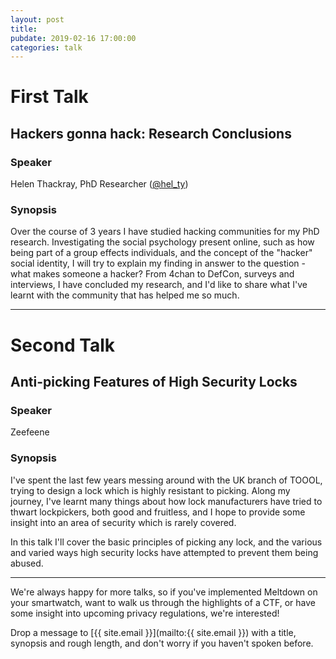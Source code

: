 ```yaml
---
layout: post
title:
pubdate: 2019-02-16 17:00:00
categories: talk
---
```


# First Talk

## Hackers gonna hack: Research Conclusions

### Speaker

Helen Thackray, PhD Researcher ([@hel_ty](https://twitter.com/hel_ty))

### Synopsis

Over the course of 3 years I have studied hacking communities for my PhD research. Investigating the social psychology present online, such as how being part of a group effects individuals, and the concept of the "hacker" social identity, I will try to explain my finding in answer to the question - what makes someone a hacker? From 4chan to DefCon, surveys and interviews, I have concluded my research, and I'd like to share what I've learnt with the community that has helped me so much.

<hr>

# Second Talk

## Anti-picking Features of High Security Locks

### Speaker

Zeefeene

### Synopsis

I've spent the last few years messing around with the UK branch of TOOOL, trying to design a lock which is highly resistant to picking. Along my journey, I've learnt many things about how lock manufacturers have tried to thwart lockpickers, both good and fruitless, and I hope to provide some insight into an area of security which is rarely covered.

In this talk I'll cover the basic principles of picking any lock, and the various and varied ways high security locks have attempted to prevent them being abused.

<hr>

We're always happy for more talks, so if you've implemented Meltdown on your smartwatch,
want to walk us through the highlights of a CTF, or have some insight into upcoming privacy
regulations, we're interested!

Drop a message to [{{ site.email }}](mailto:{{ site.email }}) with a title,
synopsis and rough length, and don't worry if you haven't spoken before.


